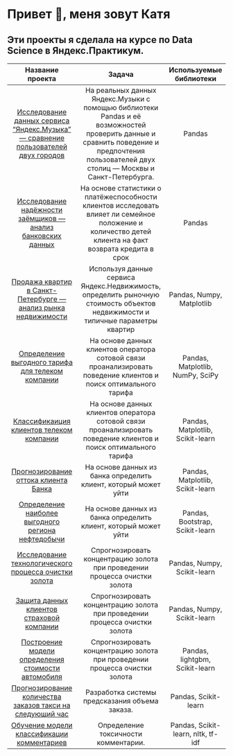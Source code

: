 # Привет 👋, меня зовут Катя

## Эти проекты я сделала на курсе по Data Science в Яндекс.Практикум.

| Название проекта| Задача| Используемые библиотеки |
| :------------: | :-------: |:----------------------:|
| [Исследование данных сервиса “Яндекс.Музыка” — сравнение пользователей двух городов](https://github.com/kattylavr/lavreniuk/tree/master/first_project)| На реальных данных Яндекс.Музыки c помощью библиотеки Pandas и её возможностей проверить данные и сравнить поведение и предпочтения пользователей двух столиц — Москвы и Санкт-Петербурга.| Pandas |
| [Исследование надёжности заёмщиков — анализ банковских данных](https://github.com/kattylavr/lavreniuk/tree/master/first_project)| На основе статистики о платёжеспособности клиентов исследовать влияет ли семейное положение и количество детей клиента на факт возврата кредита в срок | Pandas |
| [Продажа квартир в Санкт-Петербурге — анализ рынка недвижимости](https://github.com/kattylavr/lavreniuk/tree/master/first_project)| Используя данные сервиса Яндекс.Недвижимость, определить рыночную стоимость объектов недвижимости и типичные параметры квартир | Pandas, Numpy, Matplotlib |
| [Определение выгодного тарифа для телеком компании](https://github.com/kattylavr/lavreniuk/tree/master/first_project)| На основе данных клиентов оператора сотовой связи проанализировать поведение клиентов и поиск оптимального тарифа | Pandas, Matplotlib, NumPy, SciPy |
| [Классификаиция клиентов телеком компании](https://github.com/kattylavr/lavreniuk/tree/master/first_project)| На основе данных клиентов оператора сотовой связи проанализировать поведение клиентов и поиск оптимального тарифа | Pandas, Matplotlib, Scikit-learn |
| [Прогнозирование оттока клиента Банка](https://github.com/kattylavr/lavreniuk/tree/master/first_project)| На основе данных из банка определить клиент, который может уйти | Pandas, Matplotlib, Scikit-learn |
| [Определение наиболее выгодного региона нефтедобычи](https://github.com/kattylavr/lavreniuk/tree/master/first_project)| На основе данных из банка определить клиент, который может уйти | Pandas, Bootstrap, Scikit-learn |
| [Исследование технологического процесса очистки золота](https://github.com/kattylavr/lavreniuk/tree/master/first_project)| Спрогнозировать концентрацию золота при проведении процесса очистки золота | Pandas, Numpy, Scikit-learn |
| [Защита данных клиентов страховой компании](https://github.com/kattylavr/lavreniuk/tree/master/first_project)| Спрогнозировать концентрацию золота при проведении процесса очистки золота | Pandas, Numpy, Scikit-learn |
| [Построение модели определения стоимости автомобиля](https://github.com/kattylavr/lavreniuk/tree/master/first_project)| Спрогнозировать концентрацию золота при проведении процесса очистки золота | Pandas, lightgbm, Scikit-learn |
| [Прогнозирование количества заказов такси на следующий час](https://github.com/kattylavr/lavreniuk/tree/master/first_project)| Разработка системы предсказания объема заказа. | Pandas, Scikit-learn |
| [Обучение модели классификации комментариев](https://github.com/kattylavr/lavreniuk/tree/master/first_project)| Определение токсичности комментарии. | Pandas, Scikit-learn, nltk, tf-idf |
